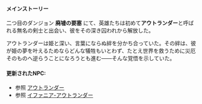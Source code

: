 <!-- title: 伝承まとめ -->
<!-- status: なし -->

#### メインストーリー

二つ目のダンジョン **廃墟の要塞** にて、英雄たちは初めて**アウトランダー**と呼ばれる無名の剣士と出会い、彼をその深き囚われから解放した。

アウトランダーは姫と深い、言葉にならぬ絆を分かち合っていた。その絆は、彼が姫の夢を叶えるためならどんな犠牲もいとわず、たとえ世界を救うために災厄そのものへ逆らうことになろうとも進む――そんな覚悟を示していた。

#### 更新されたNPC:

- 参照 [アウトランダー](#node:outlander)
- 参照 [イファニア-アウトランダー](#edge:iphania-outlander)
